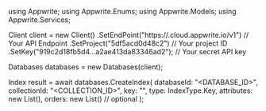 using Appwrite;
using Appwrite.Enums;
using Appwrite.Models;
using Appwrite.Services;

Client client = new Client()
    .SetEndPoint("https://<REGION>.cloud.appwrite.io/v1") // Your API Endpoint
    .SetProject("5df5acd0d48c2") // Your project ID
    .SetKey("919c2d18fb5d4...a2ae413da83346ad2"); // Your secret API key

Databases databases = new Databases(client);

Index result = await databases.CreateIndex(
    databaseId: "<DATABASE_ID>",
    collectionId: "<COLLECTION_ID>",
    key: "",
    type: IndexType.Key,
    attributes: new List<string>(),
    orders: new List<string>() // optional
);